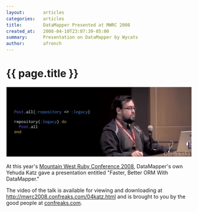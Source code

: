 ```yaml
---
layout:       articles
categories:   articles
title:        DataMapper Presented at MWRC 2008
created_at:   2008-04-10T23:07:39-05:00
summary:      Presentation on DataMapper by Wycats
author:       afrench
---
```


{{ page.title }}
================

<a href="http://mwrc2008.confreaks.com/04katz.html" style="border:10px; color:#FFF; text-decoration:none;">
<img src="/images/wykatz_at_mwrc2008.png" title="Yehuda Katz' presentation entitled 'Faster, Better ORM With DataMapper"/></a>

At this year's [Mountain West Ruby Conference 2008](http://mtnwestrubyconf.org/),
DataMapper's own Yehuda Katz gave a presentation entitled "Faster, Better ORM
With DataMapper."

The video of the talk is available for viewing and downloading at
<http://mwrc2008.confreaks.com/04katz.html>
and is brought to you by the good people at [confreaks.com](http://confreaks.com).
